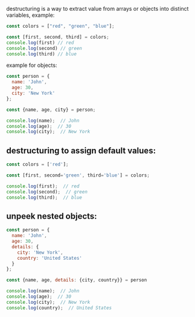 

destructuring is a way to extract value from arrays or objects into distinct variables,
example:
```js
const colors = ["red", "green", "blue"];

const [first, second, third] = colors;
console.log(first) // red
console.log(second) // green
console.log(third) // blue
``` 

example for objects:

```js
const person = {
  name: 'John',
  age: 30,
  city: 'New York'
};

const {name, age, city} = person;

console.log(name);  // John
console.log(age);  // 30
console.log(city);  // New York
```

## destructuring to assign default values:

```js
const colors = ['red'];

const [first, second='green', third='blue'] = colors;

console.log(first);  // red
console.log(second);  // green
console.log(third);  // blue
```

## unpeek nested objects:

```js
const person = {
  name: 'John',
  age: 30,
  details: {
    city: 'New York',
    country: 'United States'
  }
};

const {name, age, details: {city, country}} = person

console.log(name);  // John
console.log(age);  // 30
console.log(city);  // New York
console.log(country);  // United States

```

